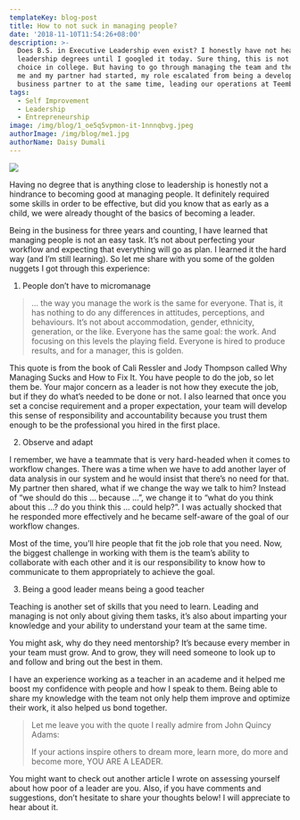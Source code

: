 ```yaml
---
templateKey: blog-post
title: How to not suck in managing people?
date: '2018-11-10T11:54:26+08:00'
description: >-
  Does B.S. in Executive Leadership even exist? I honestly have not heard of any
  leadership degrees until I googled it today. Sure thing, this is not my first
  choice in college. But having to go through managing the team and the business
  me and my partner had started, my role escalated from being a developer,
  business partner to at the same time, leading our operations at Teembr.
tags:
  - Self Improvement
  - Leadership
  - Entrepreneurship
image: /img/blog/1_oe5q5vpmon-it-1nnnqbvg.jpeg
authorImage: /img/blog/me1.jpg
authorName: Daisy Dumali
---
```

<img src="https://res.cloudinary.com/teembr/image/upload/v1540732745/img/blog/1_oe5q5vpmon-it-1nnnqbvg.jpeg" class="img-full" />

Having no degree that is anything close to leadership is honestly not a hindrance to becoming good at managing people. It definitely required some skills in order to be effective, but did you know that as early as a child, we were already thought of the basics of becoming a leader.

Being in the business for three years and counting, I have learned that managing people is not an easy task. It’s not about perfecting your workflow and expecting that everything will go as plan. I learned it the hard way (and I’m still learning). So let me share with you some of the golden nuggets I got through this experience:

1. People don’t have to micromanage

> … the way you manage the work is the same for everyone. That is, it has nothing to do any differences in attitudes, perceptions, and behaviours. It’s not about accommodation, gender, ethnicity, generation, or the like. Everyone has the same goal: the work. And focusing on this levels the playing field. Everyone is hired to produce results, and for a manager, this is golden.

This quote is from the book of Cali Ressler and Jody Thompson called Why Managing Sucks and How to Fix It. You have people to do the job, so let them be. Your major concern as a leader is not how they execute the job, but if they do what’s needed to be done or not. I also learned that once you set a concise requirement and a proper expectation, your team will develop this sense of responsibility and accountability because you trust them enough to be the professional you hired in the first place.

2. Observe and adapt

I remember, we have a teammate that is very hard-headed when it comes to workflow changes. There was a time when we have to add another layer of data analysis in our system and he would insist that there’s no need for that. My partner then shared, what if we change the way we talk to him? Instead of “we should do this … because …”, we change it to “what do you think about this …? do you think this … could help?”. I was actually shocked that he responded more effectively and he became self-aware of the goal of our workflow changes.

Most of the time, you’ll hire people that fit the job role that you need. Now, the biggest challenge in working with them is the team’s ability to collaborate with each other and it is our responsibility to know how to communicate to them appropriately to achieve the goal.

3. Being a good leader means being a good teacher

Teaching is another set of skills that you need to learn. Leading and managing is not only about giving them tasks, it’s also about imparting your knowledge and your ability to understand your team at the same time.

You might ask, why do they need mentorship? It’s because every member in your team must grow. And to grow, they will need someone to look up to and follow and bring out the best in them.

I have an experience working as a teacher in an academe and it helped me boost my confidence with people and how I speak to them. Being able to share my knowledge with the team not only help them improve and optimize their work, it also helped us bond together.



> Let me leave you with the quote I really admire from John Quincy Adams:
>
>
> If your actions inspire others to dream more, learn more, do more and become more, YOU ARE A LEADER.



You might want to check out another article I wrote on assessing yourself about how poor of a leader are you. Also, if you have comments and suggestions, don’t hesitate to share your thoughts below! I will appreciate to hear about it.
